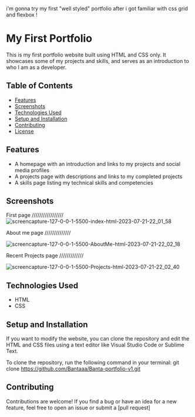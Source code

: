 

i'm gonna try my first "well styled" portfolio after i got familiar with css grid and flexbox !








# My First Portfolio

This is my first portfolio website built using HTML and CSS only. It showcases some of my projects and skills, and serves as an introduction to who I am as a developer.

## Table of Contents

- [Features](#features)
- [Screenshots](#screenshots)
- [Technologies Used](#technologies-used)
- [Setup and Installation](#setup-and-installation)
- [Contributing](#contributing)
- [License](#license)

## Features

- A homepage with an introduction and links to my projects and social media profiles
- A projects page with descriptions and links to my completed projects
- A skills page listing my technical skills and competencies

## Screenshots

First page /////////////////
![screencapture-127-0-0-1-5500-index-html-2023-07-21-22_01_58](https://github.com/Bantaaa/Banta-portfolio-v1/assets/114312925/0b5bc9a8-9149-4025-9220-95f667f887ff)

About me page //////////////

![screencapture-127-0-0-1-5500-AboutMe-html-2023-07-21-22_02_18](https://github.com/Bantaaa/Banta-portfolio-v1/assets/114312925/a864c14b-fd6b-4d42-b054-9fdc28b3248d)

Recent Projects page /////////////

![screencapture-127-0-0-1-5500-Projects-html-2023-07-21-22_02_40](https://github.com/Bantaaa/Banta-portfolio-v1/assets/114312925/77965af8-ee39-4f74-8978-787379d096ae)



## Technologies Used

- HTML
- CSS

## Setup and Installation

If you want to modify the website, you can clone the repository and edit the HTML and CSS files using a text editor like Visual Studio Code or Sublime Text.

To clone the repository, run the following command in your terminal:
        git clone https://github.com/Bantaaa/Banta-portfolio-v1.git

## Contributing

Contributions are welcome! If you find a bug or have an idea for a new feature, feel free to open an issue or submit a [pull request]
